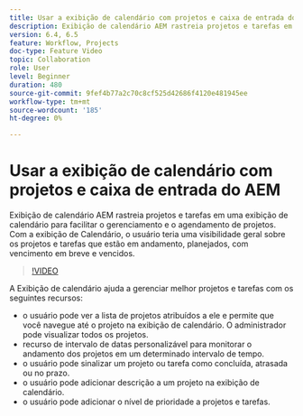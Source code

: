 ```yaml
---
title: Usar a exibição de calendário com projetos e caixa de entrada do AEM
description: Exibição de calendário AEM rastreia projetos e tarefas em uma exibição de calendário para facilitar o gerenciamento e o agendamento de projetos. Com a exibição de Calendário, o usuário teria uma visibilidade geral sobre os projetos e tarefas que estão em andamento, planejados, com vencimento em breve e vencidos.
version: 6.4, 6.5
feature: Workflow, Projects
doc-type: Feature Video
topic: Collaboration
role: User
level: Beginner
duration: 480
source-git-commit: 9fef4b77a2c70c8cf525d42686f4120e481945ee
workflow-type: tm+mt
source-wordcount: '185'
ht-degree: 0%

---
```



# Usar a exibição de calendário com projetos e caixa de entrada do AEM

Exibição de calendário AEM rastreia projetos e tarefas em uma exibição de calendário para facilitar o gerenciamento e o agendamento de projetos. Com a exibição de Calendário, o usuário teria uma visibilidade geral sobre os projetos e tarefas que estão em andamento, planejados, com vencimento em breve e vencidos.

>[!VIDEO](https://video.tv.adobe.com/v/16804?quality=12&learn=on)

A Exibição de calendário ajuda a gerenciar melhor projetos e tarefas com os seguintes recursos:

* o usuário pode ver a lista de projetos atribuídos a ele e permite que você navegue até o projeto na exibição de calendário. O administrador pode visualizar todos os projetos.
* recurso de intervalo de datas personalizável para monitorar o andamento dos projetos em um determinado intervalo de tempo.
* o usuário pode sinalizar um projeto ou tarefa como concluída, atrasada ou no prazo.
* o usuário pode adicionar descrição a um projeto na exibição de calendário.
* o usuário pode adicionar o nível de prioridade a projetos e tarefas.
